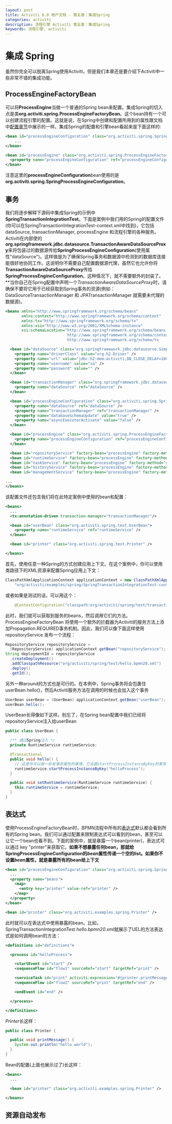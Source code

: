 ```yaml
---
layout: post
title: Activiti 6.0 用户文档 - 第五章：集成Spring
categories: activiti
description: 流程引擎 Activiti 第五章：集成Spring
keywords: 流程引擎, activiti
---
```

# 集成 Spring
虽然你完全可以脱离Spring使用Activiti，但是我们本章还是要介绍下Activiti中一些非常不错的集成功能。
## ProcessEngineFactoryBean
可以将**ProcessEngine**当做一个普通的Spring bean来配置。集成Spring的切入点是类**org.activiti.spring.ProcessEngineFactoryBean**。这个bean持有一个可以创建流程引擎的配置。这就是说，在Spring中创建和配置所用到的属性跟文档中[配置章节](https://www.activiti.org/userguide/index.html#configuration)中展示的一样。集成Spring的配置和引擎bean看起来是下面这样的:
```xml
<bean id="processEngineConfiguration" class="org.activiti.spring.SpringProcessEngineConfiguration">
    ...
</bean>

<bean id="processEngine" class="org.activiti.spring.ProcessEngineFactoryBean">
  <property name="processEngineConfiguration" ref="processEngineConfiguration" />
</bean>
```
注意这里的**processEngineConfiguration**bean使用的是**org.activiti.spring.SpringProcessEngineConfiguration**。
## 事务
我们将逐步解释下源码中集成Spring的示例中**SpringTransactionIntegrationTest**。下面是案例中我们用的Spring的配置文件(你可以在SpringTransactionIntegrationTest-context.xml中找到)，它包括dataSource, transactionManager, processEngine 和流程引擎的各种服务。   
Activiti在内部使的**org.springframework.jdbc.datasource.TransactionAwareDataSourceProxy**来将包装过的数据源传给**SpringProcessEngineConfiguration**(使用属性"dataSource")。这样做是为了确保Spring事务和数据源中检测到的数据库连接能很好地协同工作。这说明你不需要自己配置数据源代理，虽然它也允许你将**TransactionAwareDataSourceProxy**传给**SpringProcessEngineConfiguration**。这种情况下，就不需要额外的封装了。  
**当你自己在Spring配置中声明一个*TransactionAwareDataSourceProxy*时，请确保不要将它用于已经获取到Spring事务的资源(例如：DataSourceTransactionManager 和 JPATransactionManager 就需要未代理的数据源)。
```xml
<beans xmlns="http://www.springframework.org/schema/beans"
       xmlns:context="http://www.springframework.org/schema/context"
       xmlns:tx="http://www.springframework.org/schema/tx"
       xmlns:xsi="http://www.w3.org/2001/XMLSchema-instance"
       xsi:schemaLocation="http://www.springframework.org/schema/beans   http://www.springframework.org/schema/beans/spring-beans.xsd
                           http://www.springframework.org/schema/context http://www.springframework.org/schema/context/spring-context-2.5.xsd
                           http://www.springframework.org/schema/tx      http://www.springframework.org/schema/tx/spring-tx-3.0.xsd">

  <bean id="dataSource" class="org.springframework.jdbc.datasource.SimpleDriverDataSource">
    <property name="driverClass" value="org.h2.Driver" />
    <property name="url" value="jdbc:h2:mem:activiti;DB_CLOSE_DELAY=1000" />
    <property name="username" value="sa" />
    <property name="password" value="" />
  </bean>

  <bean id="transactionManager" class="org.springframework.jdbc.datasource.DataSourceTransactionManager">
    <property name="dataSource" ref="dataSource" />
  </bean>

  <bean id="processEngineConfiguration" class="org.activiti.spring.SpringProcessEngineConfiguration">
    <property name="dataSource" ref="dataSource" />
    <property name="transactionManager" ref="transactionManager" />
    <property name="databaseSchemaUpdate" value="true" />
    <property name="asyncExecutorActivate" value="false" />
  </bean>

  <bean id="processEngine" class="org.activiti.spring.ProcessEngineFactoryBean">
    <property name="processEngineConfiguration" ref="processEngineConfiguration" />
  </bean>

  <bean id="repositoryService" factory-bean="processEngine" factory-method="getRepositoryService" />
  <bean id="runtimeService" factory-bean="processEngine" factory-method="getRuntimeService" />
  <bean id="taskService" factory-bean="processEngine" factory-method="getTaskService" />
  <bean id="historyService" factory-bean="processEngine" factory-method="getHistoryService" />
  <bean id="managementService" factory-bean="processEngine" factory-method="getManagementService" />

...
</beans>
```
该配置文件还包含我们将在此特定案例中使用的bean和配置：
```xml
<beans>
  ...
  <tx:annotation-driven transaction-manager="transactionManager"/>

  <bean id="userBean" class="org.activiti.spring.test.UserBean">
    <property name="runtimeService" ref="runtimeService" />
  </bean>

  <bean id="printer" class="org.activiti.spring.test.Printer" />

</beans>
```
首先，使用任意一种Spring的方式创建应用上下文。在这个案例中，你可以使用类路径下的XML资源来配置Spring应用上下文：
```java
ClassPathXmlApplicationContext applicationContext = new ClassPathXmlApplicationContext(
	"org/activiti/examples/spring/SpringTransactionIntegrationTest-context.xml");
````
或者如果是测试的话，可以用这个：
```java
	@ContextConfiguration("classpath:org/activiti/spring/test/transaction/SpringTransactionIntegrationTest-context.xml")
```
此时，我们就可以获取到服务的beans，然后调用它们的方法。ProcessEngineFactoryBean 将使用一个额外的拦截器为Activiti的服务方法上添加Propagation.REQUIRED事务机制。因此，我们可以像下面这样使用repositoryService 发布一个流程：
```java
RepositoryService repositoryService =
  (RepositoryService) applicationContext.getBean("repositoryService");
String deploymentId = repositoryService
  .createDeployment()
  .addClasspathResource("org/activiti/spring/test/hello.bpmn20.xml")
  .deploy()
  .getId();
```
另外一种around的方式也是可行的。在本例中，Spring事务将会包裹住 userBean.hello()，然后Activiti服务方法在调用的时候也会加入这个事务
```java
UserBean userBean = (UserBean) applicationContext.getBean("userBean");
userBean.hello();
```
UserBean长得像如下这样。别忘了，在Spring bean配置中我们已经将repositoryService注入给userBean
```java
public class UserBean {

  /** 通过Spring注入 */
  private RuntimeService runtimeService;

  @Transactional
  public void hello() {
    // 这里你可以做一些有事务属性的事情，它会跟startProcessInstanceByKey的事务一起加入到 Activiti RuntimeService的事务中
    runtimeService.startProcessInstanceByKey("helloProcess");
  }

  public void setRuntimeService(RuntimeService runtimeService) {
    this.runtimeService = runtimeService;
  }
}
```
## 表达式
使用ProcessEngineFactoryBean时，BPMN流程中所有的[表达式](https://www.activiti.org/userguide/index.html#apiExpressions)默认都会看到所有的Spring bean。我们可以通过配置来限制表达式可以看到的bean，甚至可以让它一个bean也看不到。下面的案例中，就是暴露一个bean(printer)，表达式可以通过 key "printer"来获取它。**如果不想暴露任何bean，那就给SpringProcessEngineConfiguration的*bean*属性传递一个空的list。如果你不设置*bean*属性，就是暴露所有的bean给上下文**
```xml
<bean id="processEngineConfiguration" class="org.activiti.spring.SpringProcessEngineConfiguration">
  ...
  <property name="beans">
    <map>
      <entry key="printer" value-ref="printer" />
    </map>
  </property>
</bean>

<bean id="printer" class="org.activiti.examples.spring.Printer" />
```
此时就可以在表达式中使用暴露的bean。比如，SpringTransactionIntegrationTest *hello.bpmn20.xml*就展示了UEL的方法表达式是如何调用bean的方法：
```xml
<definitions id="definitions">

  <process id="helloProcess">

    <startEvent id="start" />
    <sequenceFlow id="flow1" sourceRef="start" targetRef="print" />

    <serviceTask id="print" activiti:expression="#{printer.printMessage()}" />
    <sequenceFlow id="flow2" sourceRef="print" targetRef="end" />

    <endEvent id="end" />

  </process>

</definitions>
```
*Printer*长这样：
```java
public class Printer {

  public void printMessage() {
    System.out.println("hello world");
  }
}
```
Bean的配置(上面也展示过了)长这样：
```xml
<beans>
  ...

  <bean id="printer" class="org.activiti.examples.spring.Printer" />

</beans>
```
## 资源自动发布

